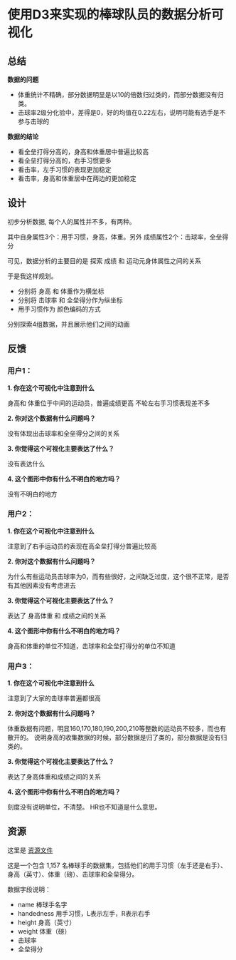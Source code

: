 # 使用D3来实现的棒球队员的数据分析可视化

## 总结

**数据的问题**

- 体重统计不精确，部分数据明显是以10的倍数归过类的，而部分数据没有归类。
- 击球率2级分化验中，差得是0，好的均值在0.22左右，说明可能有选手是不参与击球的

**数据的结论**

- 看全垒打得分高的，身高和体重居中普遍比较高
- 看全垒打得分高的，右手习惯更多
- 看击率，左手习惯的表现更加稳定
- 看击率，身高和体重居中在两边的更加稳定

## 设计

初步分析数据, 每个人的属性并不多，有两种。

其中自身属性3个：用手习惯，身高，体重。另外 成绩属性2个：击球率，全垒得分

可见，数据分析的主要目的是 探索 成绩 和 运动元身体属性之间的关系

于是我这样规划。

- 分别将 身高 和 体重作为横坐标
- 分别将 击球率 和 全垒得分作为纵坐标
- 用手习惯作为 颜色编码的方式

分别探索4组数据，并且展示他们之间的动画


## 反馈

### 用户1：

**1. 你在这个可视化中注意到什么**
    
身高和 体重位于中间的运动员，普遍成绩更高
不轮左右手习惯表现差不多

**2. 你对这个数据有什么问题吗？**

没有体现出击球率和全垒得分之间的关系

**3. 你觉得这个可视化主要表达了什么？**

没有表达什么

**4. 这个图形中你有什么不明白的地方吗？**

没有不明白的地方


### 用户2：

**1. 你在这个可视化中注意到什么**

注意到了右手运动员的表现在高全垒打得分普遍比较高

**2. 你对这个数据有什么问题吗？**

为什么有些运动员击球率为0，而有些很好，之间缺乏过度，这个很不正常，是否有其他因素没有考虑进去

**3. 你觉得这个可视化主要表达了什么？**

表达了 身高体重 和 成绩之间的关系

**4. 这个图形中你有什么不明白的地方吗？**

身高和体重的单位不知道，击球率和全垒打得分的单位不知道


### 用户3：

**1. 你在这个可视化中注意到什么**

注意到了大家的击球率普遍都很高

**2. 你对这个数据有什么问题吗？**

体重数据有问题，明显160,170,180,190,200,210等整数的运动员不较多，而也有散开的。
说明身高的收集数据的时候，部分数据是归了类的，部分数据是没有归类的。

**3. 你觉得这个可视化主要表达了什么？**

表达了身高体重和成绩之间的关系

**4. 这个图形中你有什么不明白的地方吗？**

刻度没有说明单位，不清楚。 HR也不知道是什么意思。


## 资源

这里是 [资源文件](baseball_data.csv)

这是一个包含 1,157 名棒球手的数据集，包括他们的用手习惯（左手还是右手）、身高（英寸）、体重（磅）、击球率和全垒得分。

数据字段说明：

- name  棒球手名字
- handedness 用手习惯，L表示左手，R表示右手
- height 身高（英寸）
- weight 体重（磅）
- 击球率 
- 全垒得分